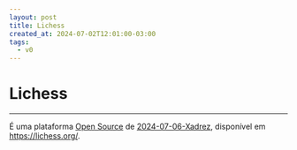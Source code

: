 ```yaml
---
layout: post
title: Lichess
created_at: 2024-07-02T12:01:00-03:00
tags:
  - v0
---
```

# Lichess
---

É uma plataforma [Open Source](api/2024/07/2024-07-02-Open_Source.md) de [2024-07-06-Xadrez](api/2024/07/2024-07-06-Xadrez.md), disponível em https://lichess.org/.